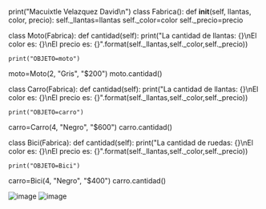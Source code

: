 print("Macuixtle Velazquez David\n")
class Fabrica():
  def __init__(self, llantas, color, precio):
    self._llantas=llantas
    self._color=color
    self._precio=precio

class Moto(Fabrica):
  def cantidad(self):
    print("La cantidad de llantas: {}\nEl color es: {}\nEl precio es: {}".format(self._llantas,self._color,self._precio))
    
    print("OBJETO=moto")

moto=Moto(2, "Gris", "$200")
moto.cantidad()

class Carro(Fabrica):
  def cantidad(self):
    print("La cantidad de llantas: {}\nEl color es: {}\nEl precio es: {}".format(self._llantas,self._color,self._precio))

    print("OBJETO=carro")

carro=Carro(4, "Negro", "$600")
carro.cantidad()

class Bici(Fabrica):
  def cantidad(self):
    print("La cantidad de ruedas: {}\nEl color es: {}\nEl precio es: {}".format(self._llantas,self._color,self._precio))

    print("OBJETO=Bici")

carro=Bici(4, "Negro", "$400")
carro.cantidad()

![image](https://github.com/user-attachments/assets/c6214535-73d5-47f6-9708-e152472c46fe)
![image](https://github.com/user-attachments/assets/e609a8b6-8bda-4ebf-90da-9c9f26db5a15)
